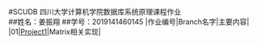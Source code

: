 #SCUDB 四川大学计算机学院数据库系统原理课程作业<br>
##姓名：姜振翔
##学号：2019141460145
|作业编号|Branch名字|主要内容|
|01|[Project1](https://github.com/RoyMikeJiang/scudb/tree/Project1)|Matrix相关实现|